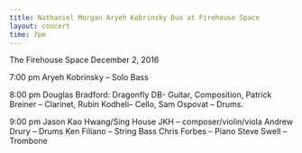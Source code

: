 ```yaml
---
title: Nathaniel Morgan Aryeh Kobrinsky Duo at Firehouse Space
layout: concert
time: 7pm
---
```

The Firehouse Space
December 2, 2016 

7:00 pm
Aryeh Kobrinsky – Solo Bass

8:00 pm
Douglas Bradford: Dragonfly
DB- Guitar, Composition, 
Patrick Breiner – Clarinet, 
Rubin Kodheli– Cello, 
Sam Ospovat – Drums.

9:00 pm
Jason Kao Hwang/Sing House 
JKH – composer/violin/viola
Andrew Drury – Drums
Ken Filiano – String Bass
Chris Forbes – Piano
Steve Swell – Trombone